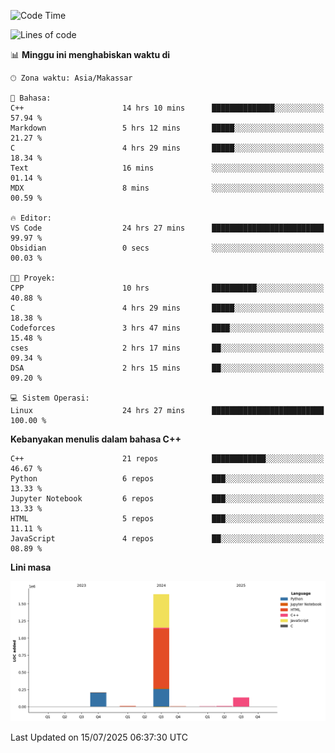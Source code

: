 <!--START_SECTION:waka-->
![Code Time](http://img.shields.io/badge/Code%20Time-342%20hrs%2013%20mins-blue)

![Lines of code](https://img.shields.io/badge/Sejak%20Hello%20World%20aku%20telah%20menulis-2.0%20million%20baris%20kode-blue)

📊 **Minggu ini menghabiskan waktu di** 

```text
🕑︎ Zona waktu: Asia/Makassar

💬 Bahasa: 
C++                      14 hrs 10 mins      ██████████████░░░░░░░░░░░   57.94 % 
Markdown                 5 hrs 12 mins       █████░░░░░░░░░░░░░░░░░░░░   21.27 % 
C                        4 hrs 29 mins       █████░░░░░░░░░░░░░░░░░░░░   18.34 % 
Text                     16 mins             ░░░░░░░░░░░░░░░░░░░░░░░░░   01.14 % 
MDX                      8 mins              ░░░░░░░░░░░░░░░░░░░░░░░░░   00.59 % 

🔥 Editor: 
VS Code                  24 hrs 27 mins      █████████████████████████   99.97 % 
Obsidian                 0 secs              ░░░░░░░░░░░░░░░░░░░░░░░░░   00.03 % 

🐱‍💻 Proyek: 
CPP                      10 hrs              ██████████░░░░░░░░░░░░░░░   40.88 % 
C                        4 hrs 29 mins       █████░░░░░░░░░░░░░░░░░░░░   18.38 % 
Codeforces               3 hrs 47 mins       ████░░░░░░░░░░░░░░░░░░░░░   15.48 % 
cses                     2 hrs 17 mins       ██░░░░░░░░░░░░░░░░░░░░░░░   09.34 % 
DSA                      2 hrs 15 mins       ██░░░░░░░░░░░░░░░░░░░░░░░   09.20 % 

💻 Sistem Operasi: 
Linux                    24 hrs 27 mins      █████████████████████████   100.00 % 
```

**Kebanyakan menulis dalam bahasa C++** 

```text
C++                      21 repos            ████████████░░░░░░░░░░░░░   46.67 % 
Python                   6 repos             ███░░░░░░░░░░░░░░░░░░░░░░   13.33 % 
Jupyter Notebook         6 repos             ███░░░░░░░░░░░░░░░░░░░░░░   13.33 % 
HTML                     5 repos             ███░░░░░░░░░░░░░░░░░░░░░░   11.11 % 
JavaScript               4 repos             ██░░░░░░░░░░░░░░░░░░░░░░░   08.89 % 
```



**Lini masa**

![Lines of Code chart](https://raw.githubusercontent.com/yusuf601/yusuf601/main/assets/bar_graph.png)


 Last Updated on 15/07/2025 06:37:30 UTC
<!--END_SECTION:waka-->

